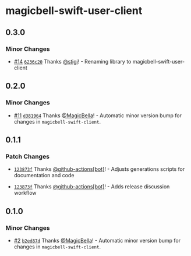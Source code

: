 # magicbell-swift-user-client

## 0.3.0

### Minor Changes

- [#14](https://github.com/magicbell/magicbell-swift-user-client/pull/14) [`6236c20`](https://github.com/magicbell/magicbell-swift-user-client/commit/6236c20f2d9015d25f508c44a97d87c484140af3) Thanks [@stigi](https://github.com/stigi)! - Renaming library to magicbell-swift-user-client

## 0.2.0

### Minor Changes

- [#11](https://github.com/magicbell/magicbell-swift-client/pull/11) [`d381964`](https://github.com/magicbell/magicbell-swift-client/commit/d3819643a8b6416afea5f621a503bb2b6b9f7828) Thanks [@MagicBella](https://github.com/MagicBella)! - Automatic minor version bump for changes in `magicbell-swift-client`.

## 0.1.1

### Patch Changes

- [`123873f`](https://github.com/magicbell/magicbell-swift-client/commit/123873f78f8b93102e60b3d7789caa20662adf86) Thanks [@github-actions[bot]](https://github.com/github-actions%5Bbot%5D)! - Adjusts generations scripts for documentation and code

- [`123873f`](https://github.com/magicbell/magicbell-swift-client/commit/123873f78f8b93102e60b3d7789caa20662adf86) Thanks [@github-actions[bot]](https://github.com/github-actions%5Bbot%5D)! - Adds release discussion workflow

## 0.1.0

### Minor Changes

- [#2](https://github.com/magicbell/magicbell-swift-client/pull/2) [`b2ed87d`](https://github.com/magicbell/magicbell-swift-client/commit/b2ed87df1b3b1e52a237e720eae6510dd8f9e3f7) Thanks [@MagicBella](https://github.com/MagicBella)! - Automatic minor version bump for changes in `magicbell-swift-client`.
